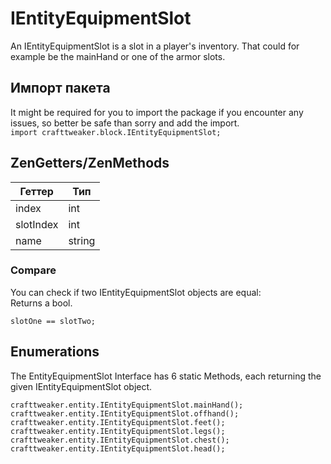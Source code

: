 # IEntityEquipmentSlot

An IEntityEquipmentSlot is a slot in a player's inventory. That could for example be the mainHand or one of the armor slots.

## Импорт пакета

It might be required for you to import the package if you encounter any issues, so better be safe than sorry and add the import.  
`import crafttweaker.block.IEntityEquipmentSlot;`

## ZenGetters/ZenMethods

| Геттер    | Тип    |
| --------- | ------ |
| index     | int    |
| slotIndex | int    |
| name      | string |

### Compare

You can check if two IEntityEquipmentSlot objects are equal:  
Returns a bool.

```zenscript
slotOne == slotTwo;
```

## Enumerations

The EntityEquipmentSlot Interface has 6 static Methods, each returning the given IEntityEquipmentSlot object.

```zenscript
crafttweaker.entity.IEntityEquipmentSlot.mainHand();
crafttweaker.entity.IEntityEquipmentSlot.offhand();
crafttweaker.entity.IEntityEquipmentSlot.feet();
crafttweaker.entity.IEntityEquipmentSlot.legs();
crafttweaker.entity.IEntityEquipmentSlot.chest();
crafttweaker.entity.IEntityEquipmentSlot.head();
```